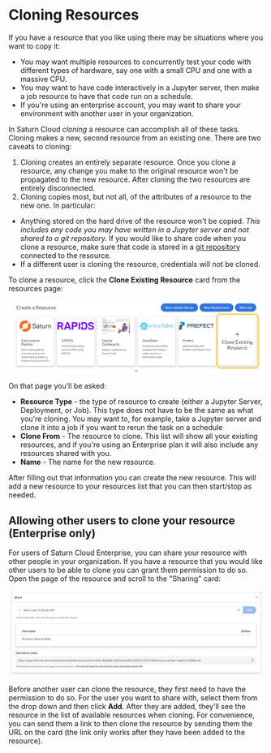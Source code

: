 # Cloning Resources

If you have a resource that you like using there may be situations where you want to copy it:

* You may want multiple resources to concurrently test your code with different types of hardware, say one with a small CPU and one with a massive CPU.
* You may want to have code interactively in a Jupyter server, then make a job resource to have that code run on a schedule.
* If you're using an enterprise account, you may want to share your environment with another user in your organization.

In Saturn Cloud _cloning_ a resource can accomplish all of these tasks. Cloning makes a new, second resource from an existing one. There are two caveats to cloning:

1. Cloning creates an entirely separate resource. Once you clone a resource, any change you make to the original resource won't be propagated to the new resource. After cloning the two resources are entirely disconnected.
2. Cloning copies most, but not all, of the attributes of a resource to the new one. In particular:
  * Anything stored on the hard drive of the resource won't be copied. _This includes any code you may have written in a Jupyter server and not shared to a git repository._ If you would like to share code when you clone a resource, make sure that code is stored in a [git repository](<docs/Using Saturn Cloud/gitrepo.md>) connected to the resource.
  * If a different user is cloning the resource, credentials will not be cloned.

To clone a resource, click the **Clone Existing Resource** card from the resources page:

![Clone Existing Resource](/images/docs/clone-resource.png "doc-image")

On that page you'll be asked:

* **Resource Type** - the type of resource to create (either a Jupyter Server, Deployment, or Job). This type does not have to be the same as what you're cloning. You may want to, for example, take a Jupyter server and clone it into a job if you want to rerun the task on a schedule
* **Clone From** - The resource to clone. This list will show all your existing resources, and if you're using an Enterprise plan it will also include any resources shared with you.
* **Name** - The name for the new resource.

After filling out that information you can create the new resource. This will add a new resource to your resources list that you can then start/stop as needed.

## Allowing other users to clone your resource (Enterprise only)

For users of Saturn Cloud Enterprise, you can share your resource with other people in your organization. If you have a resource that you would like other users to be able to clone you can grant them permission to do so. Open the page of the resource and scroll to the "Sharing" card:

![Sharing card](/images/docs/share-card.png "doc-image")

Before another user can clone the resource, they first need to have the permission to do so. For the user you want to share with, select them from the drop down and then click **Add**. After they are added, they'll see the resource in the list of available resources when cloning. For convenience, you can send them a link to then clone the resource by sending them the URL on the card (the link only works after they have been added to the resource).
